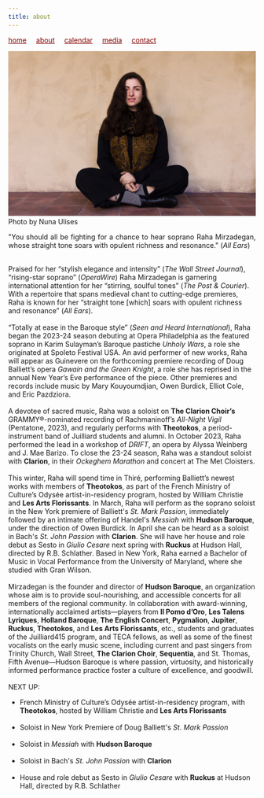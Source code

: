 ```yaml
---
title: about
---
```

<style>
a { color: maroon; } 
</style>
[home](/)&nbsp;&nbsp;&nbsp;&nbsp; [about](/about)&nbsp;&nbsp;&nbsp;&nbsp; [calendar](/calendar)&nbsp;&nbsp;&nbsp;&nbsp; [media](/media)&nbsp;&nbsp;&nbsp;&nbsp; [contact](/contact)

![photo](Raha_sitting.jpg)<br>
Photo by Nuna Ulises

<p style="text-align:justify">
"You should all be fighting for a chance to hear soprano Raha Mirzadegan, whose straight tone soars with opulent richness and resonance." (<i>All Ears</i>)<br>
<br>
  
Praised for her “stylish elegance and intensity” (<i>The Wall Street Journal</i>), “rising-star soprano” (<i>OperaWire</i>) Raha Mirzadegan is garnering international attention for her “stirring, soulful tones” (<i>The Post & Courier</i>). With a repertoire that spans medieval chant to cutting-edge premieres, Raha is known for her “straight tone [which] soars with opulent richness and resonance” (<i>All Ears</i>).
<br>
<br>
“Totally at ease in the Baroque style” (<i>Seen and Heard International</i>), Raha began the 2023-24 season debuting at Opera Philadelphia as the featured soprano in Karim Sulayman’s Baroque pastiche <i>Unholy Wars</i>, a role she originated at Spoleto Festival USA. An avid performer of new works, Raha will appear as Guinevere on the forthcoming premiere recording of Doug Balliett’s opera <i>Gawain and the Green Knight</i>, a role she has reprised in the annual New Year’s Eve performance of the piece. Other premieres and records include music by Mary Kouyoumdjian, Owen Burdick, Elliot Cole, and Eric Pazdziora.
<br>
<br>
A devotee of sacred music, Raha was a soloist on <b>The Clarion Choir’s</b> GRAMMY®-nominated recording of Rachmaninoff’s <i>All-Night Vigil</i> (Pentatone, 2023), and regularly performs with <b>Theotokos</b>, a period-instrument band of Juilliard students and alumni. In October 2023, Raha performed the lead in a workshop of <i>DRIFT</i>, an opera by Alyssa Weinberg and J. Mae Barizo. To close the 23-24 season, Raha was a standout soloist with <b>Clarion</b>, in their <i>Ockeghem Marathon</i> and concert at The Met Cloisters.
<br>
<br>
This winter, Raha will spend time in Thiré, performing Balliett’s newest works with members of <b>Theotokos</b>, as part of the French Ministry of Culture’s Odysée artist-in-residency program, hosted by William Christie and <b>Les Arts Florissants</b>. In March, Raha will perform as the soprano soloist in the New York premiere of Balliett's <i>St. Mark Passion</i>, immediately followed by an intimate offering of Handel's <i>Messiah</i> with <b>Hudson Baroque</b>, under the direction of Owen Burdick. In April she can be heard as a soloist in Bach's <i>St. John Passion</i> with <b>Clarion</b>. She will have her house and role debut as Sesto in <i>Giulio Cesare</i> next spring with <b>Ruckus</b> at Hudson Hall, directed by R.B. Schlather. Based in New York, Raha earned a Bachelor of Music in Vocal Performance from the University of Maryland, where she studied with Gran Wilson.
<br>
<br>
Mirzadegan is the founder and director of <b>Hudson Baroque</b>, an organization whose aim is to provide soul-nourishing, and accessible concerts for all members of the regional community. In collaboration with award-winning, internationally acclaimed artists—players from <b>Il Pomo d’Oro</b>, <b>Les Talens Lyriques</b>, <b>Holland Baroque</b>, <b>The English Concert</b>, <b>Pygmalion</b>, <b>Jupiter</b>, <b>Ruckus</b>, <b>Theotokos</b>, and <b>Les Arts Florissants</b>, etc., students and graduates of the Juilliard415 program, and TECA fellows, as well as some of the finest vocalists on the early music scene, including current and past singers from Trinity Church, Wall Street, <b>The Clarion Choir</b>, <b>Sequentia</b>, and St. Thomas, Fifth Avenue—Hudson Baroque is where passion, virtuosity, and historically informed performance practice foster a culture of excellence, and goodwill.
<br>
<br>
NEXT UP:
<br>
<ul>
  <li>French Ministry of Culture’s Odysée artist-in-residency program, with <b>Theotokos</b>, hosted by William Christie and <b>Les Arts Florissants</b></li>
<br>
<li>Soloist in New York Premiere of Doug Balliett's <i>St. Mark Passion</i></li>
<br>
<li>Soloist in <i>Messiah</i> with <b>Hudson Baroque</b></li>
<br>
<li>Soloist in Bach's <i>St. John Passion</i> with <b>Clarion</b></li>
<br>
<li>House and role debut as Sesto in <i>Giulio Cesare</i> with <b>Ruckus</b> at Hudson Hall, directed by R.B. Schlather</li>
</ul>
</p>
